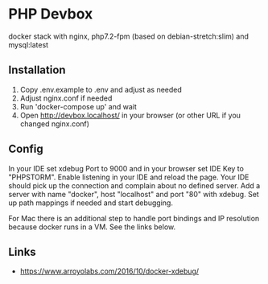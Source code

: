 # PHP Devbox

docker stack with nginx, php7.2-fpm (based on debian-stretch:slim) and mysql:latest

## Installation
1. Copy .env.example to .env and adjust as needed
2. Adjust nginx.conf if needed
3. Run 'docker-compose up' and wait
4. Open http://devbox.localhost/ in your browser (or other URL if you changed nginx.conf)

## Config
In your IDE set xdebug Port to 9000 and in your browser set IDE Key to "PHPSTORM". Enable listening in your IDE and reload the page. Your IDE should pick up the connection and complain about no defined server.
Add a server with name "docker", host "localhost" and port "80" with xdebug. Set up path mappings if needed and start debugging.

For Mac there is an additional step to handle port bindings and IP resolution because docker runs in a VM. See the links below.

## Links
- https://www.arroyolabs.com/2016/10/docker-xdebug/